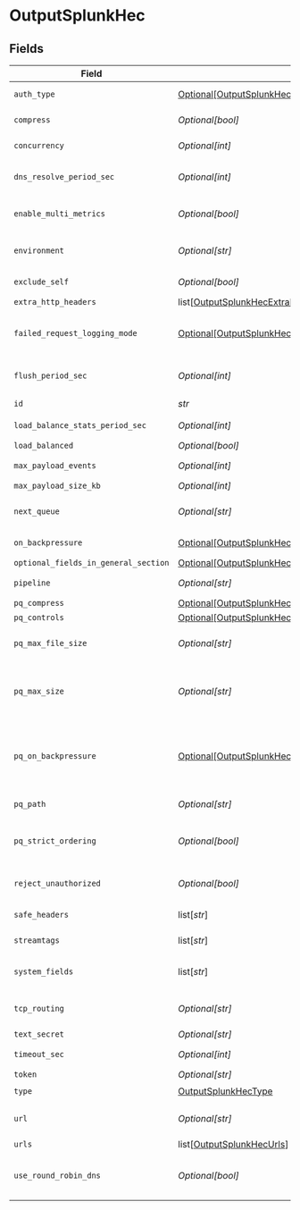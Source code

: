 # OutputSplunkHec


## Fields

| Field                                                                                                                                                                                                                                            | Type                                                                                                                                                                                                                                             | Required                                                                                                                                                                                                                                         | Description                                                                                                                                                                                                                                      |
| ------------------------------------------------------------------------------------------------------------------------------------------------------------------------------------------------------------------------------------------------ | ------------------------------------------------------------------------------------------------------------------------------------------------------------------------------------------------------------------------------------------------ | ------------------------------------------------------------------------------------------------------------------------------------------------------------------------------------------------------------------------------------------------ | ------------------------------------------------------------------------------------------------------------------------------------------------------------------------------------------------------------------------------------------------ |
| `auth_type`                                                                                                                                                                                                                                      | [Optional[OutputSplunkHecAuthenticationMethod]](../../models/shared/outputsplunkhecauthenticationmethod.md)                                                                                                                                      | :heavy_minus_sign:                                                                                                                                                                                                                               | Enter a token directly, or provide a secret referencing a token                                                                                                                                                                                  |
| `compress`                                                                                                                                                                                                                                       | *Optional[bool]*                                                                                                                                                                                                                                 | :heavy_minus_sign:                                                                                                                                                                                                                               | Whether to compress the payload body before sending.                                                                                                                                                                                             |
| `concurrency`                                                                                                                                                                                                                                    | *Optional[int]*                                                                                                                                                                                                                                  | :heavy_minus_sign:                                                                                                                                                                                                                               | Maximum number of ongoing requests before blocking.                                                                                                                                                                                              |
| `dns_resolve_period_sec`                                                                                                                                                                                                                         | *Optional[int]*                                                                                                                                                                                                                                  | :heavy_minus_sign:                                                                                                                                                                                                                               | Re-resolve any hostnames every this many seconds and pick up destinations from A records.                                                                                                                                                        |
| `enable_multi_metrics`                                                                                                                                                                                                                           | *Optional[bool]*                                                                                                                                                                                                                                 | :heavy_minus_sign:                                                                                                                                                                                                                               | Output metrics in multiple-metric format, supported in Splunk 8.0 and above to allow multiple metrics in a single event.                                                                                                                         |
| `environment`                                                                                                                                                                                                                                    | *Optional[str]*                                                                                                                                                                                                                                  | :heavy_minus_sign:                                                                                                                                                                                                                               | Optionally, enable this config only on a specified Git branch. If empty, will be enabled everywhere.                                                                                                                                             |
| `exclude_self`                                                                                                                                                                                                                                   | *Optional[bool]*                                                                                                                                                                                                                                 | :heavy_minus_sign:                                                                                                                                                                                                                               | Exclude all IPs of the current host from the list of any resolved hostnames.                                                                                                                                                                     |
| `extra_http_headers`                                                                                                                                                                                                                             | list[[OutputSplunkHecExtraHTTPHeaders](../../models/shared/outputsplunkhecextrahttpheaders.md)]                                                                                                                                                  | :heavy_minus_sign:                                                                                                                                                                                                                               | Headers to add to all events.                                                                                                                                                                                                                    |
| `failed_request_logging_mode`                                                                                                                                                                                                                    | [Optional[OutputSplunkHecFailedRequestLoggingMode]](../../models/shared/outputsplunkhecfailedrequestloggingmode.md)                                                                                                                              | :heavy_minus_sign:                                                                                                                                                                                                                               | Determines which data should be logged when a request fails. Defaults to None.  All headers are redacted by default, except those listed under `Safe Headers`.                                                                                   |
| `flush_period_sec`                                                                                                                                                                                                                               | *Optional[int]*                                                                                                                                                                                                                                  | :heavy_minus_sign:                                                                                                                                                                                                                               | Maximum time between requests. Small values could cause the payload size to be smaller than the configured Max body size.                                                                                                                        |
| `id`                                                                                                                                                                                                                                             | *str*                                                                                                                                                                                                                                            | :heavy_check_mark:                                                                                                                                                                                                                               | Unique ID for this output                                                                                                                                                                                                                        |
| `load_balance_stats_period_sec`                                                                                                                                                                                                                  | *Optional[int]*                                                                                                                                                                                                                                  | :heavy_minus_sign:                                                                                                                                                                                                                               | How far back in time to keep traffic stats for load balancing purposes.                                                                                                                                                                          |
| `load_balanced`                                                                                                                                                                                                                                  | *Optional[bool]*                                                                                                                                                                                                                                 | :heavy_minus_sign:                                                                                                                                                                                                                               | Use load-balanced destinations                                                                                                                                                                                                                   |
| `max_payload_events`                                                                                                                                                                                                                             | *Optional[int]*                                                                                                                                                                                                                                  | :heavy_minus_sign:                                                                                                                                                                                                                               | Max number of events to include in the request body. Default is 0 (unlimited).                                                                                                                                                                   |
| `max_payload_size_kb`                                                                                                                                                                                                                            | *Optional[int]*                                                                                                                                                                                                                                  | :heavy_minus_sign:                                                                                                                                                                                                                               | Maximum size, in KB, of the request body.                                                                                                                                                                                                        |
| `next_queue`                                                                                                                                                                                                                                     | *Optional[str]*                                                                                                                                                                                                                                  | :heavy_minus_sign:                                                                                                                                                                                                                               | In the Splunk app, define which Splunk processing queue to send the events after HEC processing.                                                                                                                                                 |
| `on_backpressure`                                                                                                                                                                                                                                | [Optional[OutputSplunkHecBackpressureBehavior]](../../models/shared/outputsplunkhecbackpressurebehavior.md)                                                                                                                                      | :heavy_minus_sign:                                                                                                                                                                                                                               | Whether to block, drop, or queue events when all receivers are exerting backpressure.                                                                                                                                                            |
| `optional_fields_in_general_section`                                                                                                                                                                                                             | [Optional[OutputSplunkHecOptionalFieldsInGeneralSection]](../../models/shared/outputsplunkhecoptionalfieldsingeneralsection.md)                                                                                                                  | :heavy_minus_sign:                                                                                                                                                                                                                               | N/A                                                                                                                                                                                                                                              |
| `pipeline`                                                                                                                                                                                                                                       | *Optional[str]*                                                                                                                                                                                                                                  | :heavy_minus_sign:                                                                                                                                                                                                                               | Pipeline to process data before sending out to this output.                                                                                                                                                                                      |
| `pq_compress`                                                                                                                                                                                                                                    | [Optional[OutputSplunkHecCompression]](../../models/shared/outputsplunkheccompression.md)                                                                                                                                                        | :heavy_minus_sign:                                                                                                                                                                                                                               | Codec to use to compress the persisted data.                                                                                                                                                                                                     |
| `pq_controls`                                                                                                                                                                                                                                    | [Optional[OutputSplunkHecPqControls]](../../models/shared/outputsplunkhecpqcontrols.md)                                                                                                                                                          | :heavy_minus_sign:                                                                                                                                                                                                                               | N/A                                                                                                                                                                                                                                              |
| `pq_max_file_size`                                                                                                                                                                                                                               | *Optional[str]*                                                                                                                                                                                                                                  | :heavy_minus_sign:                                                                                                                                                                                                                               | The maximum size to store in each queue file before closing and optionally compressing (KB, MB, etc.).                                                                                                                                           |
| `pq_max_size`                                                                                                                                                                                                                                    | *Optional[str]*                                                                                                                                                                                                                                  | :heavy_minus_sign:                                                                                                                                                                                                                               | The maximum amount of disk space the queue is allowed to consume. Once reached, the system stops queueing and applies the fallback Queue-full behavior. Enter a numeral with units of KB, MB, etc.                                               |
| `pq_on_backpressure`                                                                                                                                                                                                                             | [Optional[OutputSplunkHecQueueFullBehavior]](../../models/shared/outputsplunkhecqueuefullbehavior.md)                                                                                                                                            | :heavy_minus_sign:                                                                                                                                                                                                                               | Whether to block or drop events when the queue is exerting backpressure (full capacity or low disk). 'Block' is the same behavior as non-PQ blocking. 'Drop new data' throws away incoming data, while leaving the contents of the PQ unchanged. |
| `pq_path`                                                                                                                                                                                                                                        | *Optional[str]*                                                                                                                                                                                                                                  | :heavy_minus_sign:                                                                                                                                                                                                                               | The location for the persistent queue files. To this field's value, the system will append: /<worker-id>/<output-id>.                                                                                                                            |
| `pq_strict_ordering`                                                                                                                                                                                                                             | *Optional[bool]*                                                                                                                                                                                                                                 | :heavy_minus_sign:                                                                                                                                                                                                                               | Toggle this off to forward new events to receiver(s) before queue is flushed. Otherwise, default drain behavior is FIFO (first in, first out).                                                                                                   |
| `reject_unauthorized`                                                                                                                                                                                                                            | *Optional[bool]*                                                                                                                                                                                                                                 | :heavy_minus_sign:                                                                                                                                                                                                                               | Reject certs that are not authorized by a CA in the CA certificate path, or by another trusted CA (e.g., the system's CA). Defaults to No.                                                                                                       |
| `safe_headers`                                                                                                                                                                                                                                   | list[*str*]                                                                                                                                                                                                                                      | :heavy_minus_sign:                                                                                                                                                                                                                               | List of headers that are safe to log in plain text.                                                                                                                                                                                              |
| `streamtags`                                                                                                                                                                                                                                     | list[*str*]                                                                                                                                                                                                                                      | :heavy_minus_sign:                                                                                                                                                                                                                               | Add tags for filtering and grouping in @{product}.                                                                                                                                                                                               |
| `system_fields`                                                                                                                                                                                                                                  | list[*str*]                                                                                                                                                                                                                                      | :heavy_minus_sign:                                                                                                                                                                                                                               | Set of fields to automatically add to events using this output. E.g.: cribl_pipe, c*. Wildcards supported.                                                                                                                                       |
| `tcp_routing`                                                                                                                                                                                                                                    | *Optional[str]*                                                                                                                                                                                                                                  | :heavy_minus_sign:                                                                                                                                                                                                                               | In the Splunk app, set the value of _TCP_ROUTING for events that do not have _ctrl._TCP_ROUTING set.                                                                                                                                             |
| `text_secret`                                                                                                                                                                                                                                    | *Optional[str]*                                                                                                                                                                                                                                  | :heavy_minus_sign:                                                                                                                                                                                                                               | Select (or create) a stored text secret                                                                                                                                                                                                          |
| `timeout_sec`                                                                                                                                                                                                                                    | *Optional[int]*                                                                                                                                                                                                                                  | :heavy_minus_sign:                                                                                                                                                                                                                               | Amount of time, in seconds, to wait for a request to complete before aborting it.                                                                                                                                                                |
| `token`                                                                                                                                                                                                                                          | *Optional[str]*                                                                                                                                                                                                                                  | :heavy_minus_sign:                                                                                                                                                                                                                               | Splunk HEC authentication token                                                                                                                                                                                                                  |
| `type`                                                                                                                                                                                                                                           | [OutputSplunkHecType](../../models/shared/outputsplunkhectype.md)                                                                                                                                                                                | :heavy_check_mark:                                                                                                                                                                                                                               | N/A                                                                                                                                                                                                                                              |
| `url`                                                                                                                                                                                                                                            | *Optional[str]*                                                                                                                                                                                                                                  | :heavy_minus_sign:                                                                                                                                                                                                                               | URL to a Splunk HEC endpoint to send events to, e.g., http://localhost:8088/services/collector/event                                                                                                                                             |
| `urls`                                                                                                                                                                                                                                           | list[[OutputSplunkHecUrls](../../models/shared/outputsplunkhecurls.md)]                                                                                                                                                                          | :heavy_minus_sign:                                                                                                                                                                                                                               | N/A                                                                                                                                                                                                                                              |
| `use_round_robin_dns`                                                                                                                                                                                                                            | *Optional[bool]*                                                                                                                                                                                                                                 | :heavy_minus_sign:                                                                                                                                                                                                                               | Enable to use round-robin DNS lookup. When a DNS server returns multiple addresses, this will cause Stream to cycle through them in the order returned.                                                                                          |